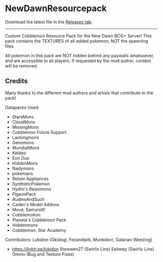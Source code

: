 # NewDawnResourcepack

Download the latest file in the [Releases tab](https://github.com/NewDawnBCG/NewDawnResourcepack/releases).

---

Custom Cobblemon Resource Pack for the New Dawn BCG+ Server! 
This pack contains the TEXTURES of all added pokemon, NOT the spawning files.

All pokemon in this pack are NOT hidden behind any paywalls whatsoever, and are accessible to all players. 
If requested by the mod author, content will be removed. 

## Credits

Many thanks to the different mod authors and artists that contribute to the pack! 

Datapacks Used:

- StarsMons
- CloudMons
- MissingMons
- Cobblemon Future Support
- Lackingmons
- Genomons
- MundialMons
- Keldeo
- Eon Duo
- HiddenMons
- Nadymons
- pokemans
- Rotom Appliances
- SyntheticPokemon
- Hydro's Reanimons
- PigeonPack
- AudinoAndSuch
- Caden's Model Addons
- Move, Samurott!
- Cobblemotion
- Planeta's Cobblemon Pack
- Hiddenmons
- Cobblemon: Star Academy

Contributors: 
Lukidon (Okidogi, Fezandipiti, Munkidori, Galarian Weezing)
- https://linktr.ee/lukidon
Stewwen27 (Swirlix Line)
Eelimey (Swirlix Line)
Omniv (Bug and Texture Fixes)
